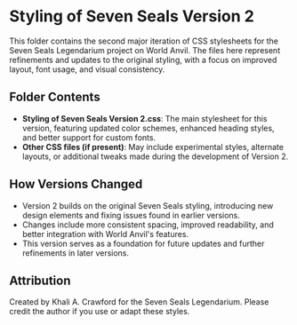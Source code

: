# Styling of Seven Seals Version 2

This folder contains the second major iteration of CSS stylesheets for the Seven Seals Legendarium project on World Anvil. The files here represent refinements and updates to the original styling, with a focus on improved layout, font usage, and visual consistency.

## Folder Contents
- **Styling of Seven Seals Version 2.css**: The main stylesheet for this version, featuring updated color schemes, enhanced heading styles, and better support for custom fonts.
- **Other CSS files (if present)**: May include experimental styles, alternate layouts, or additional tweaks made during the development of Version 2.

## How Versions Changed
- Version 2 builds on the original Seven Seals styling, introducing new design elements and fixing issues found in earlier versions.
- Changes include more consistent spacing, improved readability, and better integration with World Anvil's features.
- This version serves as a foundation for future updates and further refinements in later versions.

## Attribution
Created by Khali A. Crawford for the Seven Seals Legendarium. Please credit the author if you use or adapt these styles.
